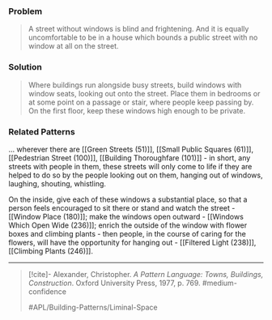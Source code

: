 ### Problem
>A street without windows is blind and frightening. And it is equally uncomfortable to be in a house which bounds a public street with no window at all on the street.

### Solution
>Where buildings run alongside busy streets, build windows with window seats, looking out onto the street. Place them in bedrooms or at some point on a passage or stair, where people keep passing by. On the first floor, keep these windows high enough to be private.

### Related Patterns
... wherever there are [[Green Streets (51)]], [[Small Public Squares (61)]], [[Pedestrian Street (100)]], [[Building Thoroughfare (101)]] - in short, any streets with people in them, these streets will only come to life if they are helped to do so by the people looking out on them, hanging out of windows, laughing, shouting, whistling.

On the inside, give each of these windows a substantial place, so that a person feels encouraged to sit there or stand and watch the street - [[Window Place (180)]]; make the windows open outward - [[Windows Which Open Wide (236)]]; enrich the outside of the window with flower boxes and climbing plants - then people, in the course of caring for the flowers, will have the opportunity for hanging out - [[Filtered Light (238)]], [[Climbing Plants (246)]].

---

> [!cite]- Alexander, Christopher. _A Pattern Language: Towns, Buildings, Construction_. Oxford University Press, 1977, p. 769.
> #medium-confidence
>
> #APL/Building-Patterns/Liminal-Space
